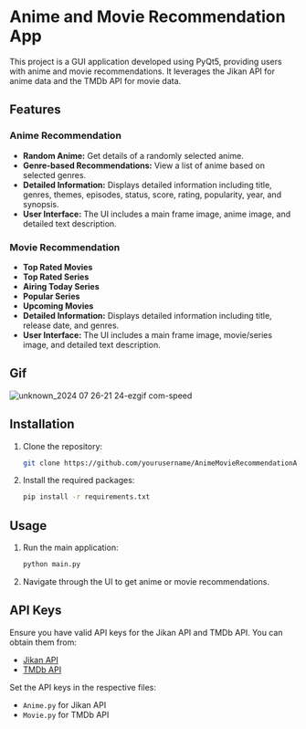 # Anime and Movie Recommendation App

This project is a GUI application developed using PyQt5, providing users with anime and movie recommendations. It leverages the Jikan API for anime data and the TMDb API for movie data.

## Features

### Anime Recommendation

- **Random Anime:** Get details of a randomly selected anime.
- **Genre-based Recommendations:** View a list of anime based on selected genres.
- **Detailed Information:** Displays detailed information including title, genres, themes, episodes, status, score, rating, popularity, year, and synopsis.
- **User Interface:** The UI includes a main frame image, anime image, and detailed text description.

### Movie Recommendation

- **Top Rated Movies**
- **Top Rated Series**
- **Airing Today Series**
- **Popular Series**
- **Upcoming Movies**
- **Detailed Information:** Displays detailed information including title, release date, and genres.
- **User Interface:** The UI includes a main frame image, movie/series image, and detailed text description.

## Gif

![unknown_2024 07 26-21 24-ezgif com-speed](https://github.com/user-attachments/assets/b2f7b155-bb89-4e19-b13a-cf130fe9f6d9)



## Installation

1. Clone the repository:

    ```bash
    git clone https://github.com/yourusername/AnimeMovieRecommendationApp.git
    ```

2. Install the required packages:

    ```bash
    pip install -r requirements.txt
    ```

## Usage

1. Run the main application:

    ```bash
    python main.py
    ```

2. Navigate through the UI to get anime or movie recommendations.

## API Keys

Ensure you have valid API keys for the Jikan API and TMDb API. You can obtain them from:
- [Jikan API](https://jikan.moe/)
- [TMDb API](https://www.themoviedb.org/)

Set the API keys in the respective files:
- `Anime.py` for Jikan API
- `Movie.py` for TMDb API



